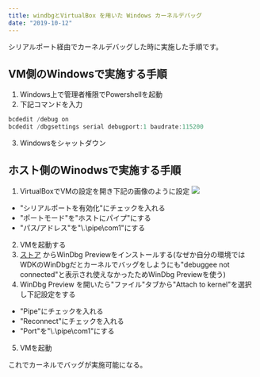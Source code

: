 ```yaml
---
title: windbgとVirtualBox を用いた Windows カーネルデバッグ
date: "2019-10-12"
---
```


シリアルポート経由でカーネルデバッグした時に実施した手順です。

## VM側のWindowsで実施する手順
1. Windows上で管理者権限でPowershellを起動
2. 下記コマンドを入力

```powershell
bcdedit /debug on
bcdedit /dbgsettings serial debugport:1 baudrate:115200
```

3. Windowsをシャットダウン

## ホスト側のWinodwsで実施する手順
1. VirtualBoxでVMの設定を開き下記の画像のように設定
![](https://i.imgur.com/bJriTXo.png)

- "シリアルポートを有効化"にチェックを入れる
- "ポートモード"を"ホストにパイプ"にする
- "パス/アドレス"を"\\.\pipe\com1"にする

2. VMを起動する
3. [ストア](https://www.microsoft.com/ja-jp/p/windbg-preview/9pgjgd53tn86?activetab=pivot:overviewtab) からWinDbg Previewをインストールする(なぜか自分の環境ではWDKのWinDbgだとカーネルでバッグをしようにも"debuggee not connected"と表示され使えなかったためWinDbg Previewを使う)
4. WinDbg Preview を開いたら"ファイル"タブから"Attach to kernel"を選択し下記設定をする
- "Pipe"にチェックを入れる
- "Reconnect"にチェックを入れる
- "Port"を"\\.\pipe\com1"にする
5. VMを起動

これでカーネルでバッグが実施可能になる。
